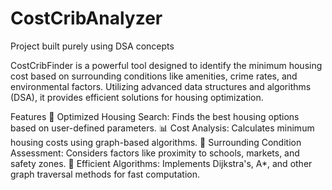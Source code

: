 # CostCribAnalyzer
Project built purely using DSA  concepts  

CostCribFinder is a powerful tool designed to identify the minimum housing cost based on surrounding conditions like amenities, crime rates, and environmental factors. Utilizing advanced data structures and algorithms (DSA), it provides efficient solutions for housing optimization.

Features
🏡 Optimized Housing Search: Finds the best housing options based on user-defined parameters.
📊 Cost Analysis: Calculates minimum housing costs using graph-based algorithms.
📍 Surrounding Condition Assessment: Considers factors like proximity to schools, markets, and safety zones.
🚀 Efficient Algorithms: Implements Dijkstra's, A*, and other graph traversal methods for fast computation.
